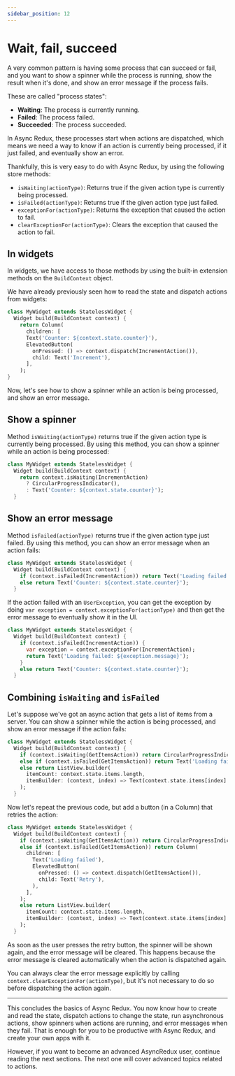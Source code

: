 ```yaml
---
sidebar_position: 12
---
```


# Wait, fail, succeed

A very common pattern is having some process that can succeed or fail, and you want to show a
spinner while the process is running, show the result when it's done, and show an error message if
the process fails.

These are called "process states":

* **Waiting**: The process is currently running.
* **Failed**: The process failed.
* **Succeeded**: The process succeeded.

In Async Redux, these processes start when actions are dispatched, which means we need a way to
know if an action is currently being processed, if it just failed, and eventually show an error.

Thankfully, this is very easy to do with Async Redux, by using the following store methods:

* `isWaiting(actionType)`: Returns true if the given action type is currently being processed.
* `isFailed(actionType)`: Returns true if the given action type just failed.
* `exceptionFor(actionType)`: Returns the exception that caused the action to fail.
* `clearExceptionFor(actionType)`: Clears the exception that caused the action to fail.

## In widgets

In widgets, we have access to those methods by using the built-in extension methods on
the `BuildContext` object.

We have already previously seen how to read the state and dispatch actions from widgets:

```dart
class MyWidget extends StatelessWidget {  
  Widget build(BuildContext context) {
    return Column(
      children: [
      Text('Counter: ${context.state.counter}'),
      ElevatedButton(
        onPressed: () => context.dispatch(IncrementAction()),
        child: Text('Increment'),
      ],
    );
}
```

Now, let's see how to show a spinner while an action is being processed, and show an error message.

## Show a spinner

Method `isWaiting(actionType)` returns true if the given action type is currently being
processed. By using this method, you can show a spinner while an action is being processed:

```dart
class MyWidget extends StatelessWidget {  
  Widget build(BuildContext context) {
    return context.isWaiting(IncrementAction) 
      ? CircularProgressIndicator(),
      : Text('Counter: ${context.state.counter}');
  }          
```

## Show an error message

Method `isFailed(actionType)` returns true if the given action type just failed.
By using this method, you can show an error message when an action fails:

```dart
class MyWidget extends StatelessWidget {  
  Widget build(BuildContext context) {
    if (context.isFailed(IncrementAction)) return Text('Loading failed');
    else return Text('Counter: ${context.state.counter}');
  }          
```

If the action failed with an `UserException`, you can get the exception by doing
`var exception = context.exceptionFor(actionType)` and then get the error message
to eventually show it in the UI.

```dart
class MyWidget extends StatelessWidget {  
  Widget build(BuildContext context) {
    if (context.isFailed(IncrementAction)) {
      var exception = context.exceptionFor(IncrementAction);
      return Text('Loading failed: ${exception.message}');
    }
    else return Text('Counter: ${context.state.counter}');
  }
```

## Combining `isWaiting` and `isFailed`

Let's suppose we've got an async action that gets a list of items from a server. You can show a
spinner while the action is being processed, and show an error message if the action fails:

```dart
class MyWidget extends StatelessWidget {  
  Widget build(BuildContext context) {
    if (context.isWaiting(GetItemsAction)) return CircularProgressIndicator();
    else if (context.isFailed(GetItemsAction)) return Text('Loading failed');
    else return ListView.builder(
      itemCount: context.state.items.length,
      itemBuilder: (context, index) => Text(context.state.items[index].name),
    );
  }          
```

Now let's repeat the previous code, but add a button (in a Column) that retries the action:

```dart
class MyWidget extends StatelessWidget {  
  Widget build(BuildContext context) {
    if (context.isWaiting(GetItemsAction)) return CircularProgressIndicator();
    else if (context.isFailed(GetItemsAction)) return Column(
      children: [
        Text('Loading failed'),
        ElevatedButton(
          onPressed: () => context.dispatch(GetItemsAction()),
          child: Text('Retry'),
        ),
      ],
    );
    else return ListView.builder(
      itemCount: context.state.items.length,
      itemBuilder: (context, index) => Text(context.state.items[index].name),
    );
  }          
```

As soon as the user presses the retry button, the spinner will be shown again, and the
error message will be cleared. This happens because the error message is cleared automatically when
the action is dispatched again.

You can always clear the error message explicitly by
calling `context.clearExceptionFor(actionType)`, but it's not necessary to do so before
dispatching the action again.

<hr></hr>

This concludes the basics of Async Redux. You now know how to create and read the state,
dispatch actions to change the state, run asynchronous actions,
show spinners when actions are running, and error messages when they fail.
That is enough for you to be productive with Async Redux, and create your own apps with it.

However, if you want to become an advanced AsyncRedux user, continue reading the next sections.
The next one will cover advanced topics related to actions.
